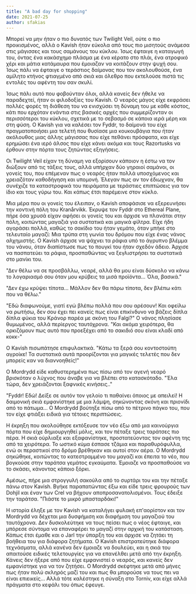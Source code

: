 ```yaml
---
title: "A bad day for shopping"
date: 2021-07-25
author: sfakias
---
```


Μπορεί να μην ήταν ο πιο δυνατός των Twilight Veil, ούτε ο πιο προικισμένος,
αλλά ο Kavish ήταν εύκολα από τους πιο μισητούς ανάμεσα στις μάγισσες και τους
σαμάνους του κύκλου. Ίσως έφταιγε η καταγωγή του, όντας ένα κακάσχημο πλάσμα
με ένα κέρατο στο πλάι, ένα ατροφικό χέρι και μάτια κατάμαυρα που έμοιαζαν να
κοιτάζουν στην ψυχή σου. Ίσως πάλι να έφταιγε ο τεράστιος δαίμονας που τον
ακολουθούσε, ένα αμίλητο κτήνος φτιαγμένο από σκιά και όλεθρο που εκτελούσε
πιστά τις εντολές του αφέντη του σαν σκυλί.

Ίσως πάλι αυτό που φοβούνταν όλοι, αλλά κανείς δεν ήθελε να παραδεχτεί, ήταν
οι φιλοδοξίες του Kavish. Ο νεαρός μάγος είχε εκφράσει πολλές φορές τη διάθεση
του να ενισχύσει τη δύναμη του με κάθε κόστος, κάτι που ερχόταν ενάντια στις
βασικές αρχές που συμμερίζονταν οι περισσότεροι του κύκλου, σχετικά με το
σεβασμό σε κάποια ιερά μέρη και στη φύση. Ο Kavish για να καλέσει τον Fyddr,
το δαίμονά του είχε πραγματοποιήσει μια τελετή που θυσίασε μια κουκουβάγια που
ήταν ακόλουθος μιας άλλης μάγισσας που είχε πεθάνει πρόσφατα, και είχε
ερημώσει ένα ιερό άλσος που είχε κάνει ακόμα και τους Razortusks να έρθουν
στην πόρτα τους ζητώντας εξηγήσεις.

Οι Twilight Veil είχαν τη δύναμη να εξορίσουν κάποιον η έστω να τον διώξουν
από τις τάξεις τους, αλλά υπήρχαν δύο γηραιοί σαμάνοι, οι γονείς του, που
επέμεναν πως ο νεαρός ήταν πολλά υποσχόμενος και χρειαζόταν καθοδήγηση και
υπομονή. Έλεγαν πως αν τον έδιωχναν, θα συνέχιζε τα καταστροφικά του πειράματα
με τεράστιες επιπτώσεις για τον ίδιο και τους γύρω του. Και κάπως έτσι
παρέμεινε στον κύκλο.

Μια μέρα που οι γονείς του έλειπαν, ο Kavish αποφάσισε να εξερευνήσει την
κοντινή πόλη του Kranårvikk. Έκρυψε τον Fyddr στο Ethereal Plane, πήρε όσα
χρυσά είχαν αφήσει οι γονείς του και άρχισε να πλανάται στην πόλη, κοιτώντας
μαγαζιά για συστατικά και μαγικά φίλτρα. Είχε ήδη αγοράσει πολλά, καθώς το
σακίδιο του ήταν γεμάτο, όταν μπήκε στο τελευταίο μαγαζί: Μια τρύπα στη γωνία
του δρόμου που είχε ένας νάνος αλχημιστής. Ο Kavish άρχισε να ψάχνει τα ράφια
υπό το άγρυπνο βλέμμα του νάνου, όταν διαπίστωσε πως το πουγκί του ήταν σχεδόν
άδειο. Άρχισε να πασπατεύει τα ράφια, προσπαθώντας να ξεγλιστρήσει τα
συστατικά στο μανίκι του.

"Δεν θέλω να σε προσβάλλω, νεαρέ, αλλά θα μου είναι δύσκολο να κάνω το
λογαριασμό σου όταν μου κρύβεις τα μισά προϊόντα... Όλα, βασικά."

"Δεν έχω κρύψει τίποτα... Μάλλον δεν θα πάρω τίποτα, δεν βλέπω κάτι που να
θέλω."

"Εδώ διαφωνούμε, γιατί εγώ βλέπω πολλά που σου αρέσουν! Και οφείλω να ρωτήσω,
δεν σου έχει πει κανείς πως είναι επικίνδυνο να βάζεις δίπλα δίπλα φύκια του
Κράνορ παρέα με σκόνη του Falgi?" Ο νάνος πλησίασε θυμωμένος, αλλά περίεργος
ταυτόχρονα. "Και ακόμα χειρότερα, θα ορκιζόμουν πως αυτό που προεξέχει από το
σακιδιό σου είναι κλαδί από κοκκ-"

Ο Kavish πισωπάτησε επιφυλακτικά. "Κάτω τα ξερά σου κοντοστούπη αγροίκε! Τα
συστατικά αυτά προορίζονται για μαγικές τελετές που δεν μπορείς καν να
διαννοηθείς!"

Ο Mordrydd είδε καθυστερημένα πως πίσω από τον αγενή νεαρό βρισκόταν ο λύχνος
που άναβε για να βλέπει στο κατασκόταδο. "Έλα τώρα, δεν χρειάζονται ξαφνικές
κινήσεις.."

"Fyddr! Εδώ! Δείξε σε αυτόν τον γελοίο τι παθαίνει όποιος με απειλεί! Η
δαιμονική σκιά εμφανίστηκε με μια λάμψη, σηκώνοντας σκόνη και πριονίδι από το
πάτωμα... Ο Mordrydd βούτηξε πίσω από το πέτρινο πάγκο του, που τον είχε
φτιάξει ειδικά για τέτοιες περιπτώσεις.

Η έκρηξη που ακολούθησε εκτόξευσε τον νέο έξω από μια καινούργια πόρτα που
είχε δημιουργηθεί μόλις, και τον πέταξε τρεις ταράτσες πιο πέρα. Η σκιά
ούρλιαξε και εξαφανίστηκε, προστατεύοντας τον αφέντη της από τα χειρότερα. Το
ωστικό κύμα έσπασε τζάμια και παραθυρόφυλλα, ενώ οι περαστικοί στο δρόμο
βρέθηκαν και αυτοί στον αέρα. Ο Mordrydd σηκώθηκε, κοιτώντας το κατεστραμμένο
του μαγαζί και έπειτα το νέο, που βογκούσε στην ταράτσα γεμάτος εγκαύματα.
Έμοιαζε να προσπαθούσε να το σκάσει, κάνοντας κάποιο ξόρκι.

Αμέσως, πήρε μια στρογγυλή σακούλα από το συρτάρι του και την πέταξε πάνω στον
Kavish. Βγήκε παραπατώντας έξω και είδε τρεις φρουρούς των Dohjil και έναν των
Crel να βήχουν αποπροσανατολισμένοι. Τους έδειξε την ταράτσα. "Πιάστε το μικρό
μπασταρδάκι!"

Η ιστορία έληξε με τον Kavish να καταλήγει φυλακή επ'αορίστον και τον Mordrydd
να δέχεται μια δυσφήμιση και διαφήμιση του μαγαζιού του ταυτόχρονα. Δεν
δυσκολεύτηκε να τους πείσει πως ο νέος έφταιγε, και μπόρεσε σύντομα να
επαναφέρει το μαγαζί στην αρχική του κατάσταση. Κάπως έτσι έμαθε και ο Jarl
την ύπαρξη του και άρχισε να ζητάει τη βοήθεια του για διάφορα ζητήματα. Ο
Kavish επιστρατεύτηκε διάφορα τεχνάσματα, αλλά κανένα δεν έμοιαζε να δουλεύει,
και η σκιά του απαιτούσε ειδικές τελετουργίες για να επανέλθει μετά από την
έκρηξη. Κάνεις δεν ήξερε από που είχε εμφανιστεί ο νεαρός, και κανείς δεν
εμφανίστηκε για να τον ζητήσει. Ο Mordrydd σκέφτηκε μετά από μήνες πως ήταν
πολύ σκληρός μαζί του και πως θα μπορούσε να τους πει να είναι επιεικείς...
Αλλά τότε καλέστηκε η σύναξη στο Torniv, και είχε αλλά πράγματα στο κεφάλι του
όπως έφευγε.



